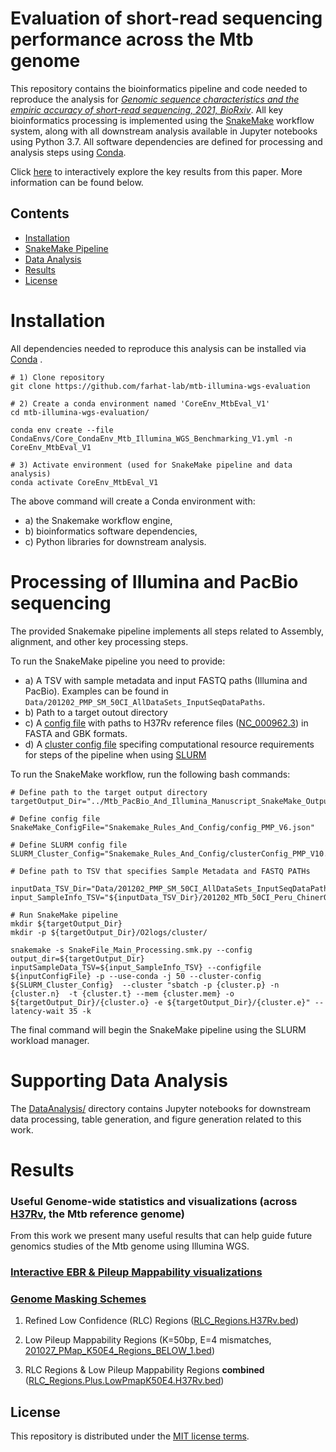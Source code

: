 # Evaluation of short-read sequencing performance across the Mtb genome

This repository contains the bioinformatics pipeline and code needed to reproduce the analysis for [*Genomic sequence characteristics and the empiric accuracy of short-read sequencing, 2021, BioRxiv*](https://www.biorxiv.org/content/10.1101/2021.04.08.438862v1). All key bioinformatics processing is implemented using the [SnakeMake](https://snakemake.github.io/) workflow system, along with all downstream analysis available in Jupyter notebooks using Python 3.7. All software dependencies are defined for processing and analysis steps using [Conda](https://docs.conda.io/en/latest/). 

Click [here](https://farhat-lab.github.io/mtb-illumina-wgs-evaluation/jbrowse2/index.html) to interactively explore the key results from this paper. More information can be found below. 


## Contents
- [Installation](#Installation)
- [SnakeMake Pipeline](#Processing-of-Illumina-and-PacBio-sequencing)
- [Data Analysis](#Supporting-Data-Analysis)
- [Results](#Results)
- [License](#License)


# Installation
All dependencies needed to reproduce this analysis can be installed via [Conda](https://docs.conda.io/en/latest/) .
```
# 1) Clone repository
git clone https://github.com/farhat-lab/mtb-illumina-wgs-evaluation

# 2) Create a conda environment named 'CoreEnv_MtbEval_V1'
cd mtb-illumina-wgs-evaluation/

conda env create --file CondaEnvs/Core_CondaEnv_Mtb_Illumina_WGS_Benchmarking_V1.yml -n CoreEnv_MtbEval_V1

# 3) Activate environment (used for SnakeMake pipeline and data analysis)
conda activate CoreEnv_MtbEval_V1
```

The above command will create a Conda environment with:
- a) the Snakemake workflow engine,
- b) bioinformatics software dependencies, 
- c) Python libraries for downstream analysis.


# Processing of Illumina and PacBio sequencing 

The provided Snakemake pipeline implements all steps related to Assembly, alignment, and other key processing steps.

To run the SnakeMake pipeline you need to provide:
- a) A TSV with sample metadata and input FASTQ paths (Illumina and PacBio). Examples can be found in `Data/201202_PMP_SM_50CI_AllDataSets_InputSeqDataPaths`.
- b) Path to a target outout directory
- c) A [config file](https://github.com/farhat-lab/mtb-illumina-wgs-evaluation/blob/main/Snakemake_Rules_And_Config/config_PMP_V6.json) with paths to H37Rv reference files ([NC_000962.3](https://www.ncbi.nlm.nih.gov/nuccore/NC_000962.3)) in FASTA and GBK formats.
- d) A [cluster config file](https://github.com/farhat-lab/mtb-illumina-wgs-evaluation/blob/main/Snakemake_Rules_And_Config/clusterConfig_PMP_V10.json) specifing computational resource requirements for steps of the pipeline when using [SLURM](https://slurm.schedmd.com/documentation.html)


To run the SnakeMake workflow, run the following bash commands:
``` 
# Define path to the target output directory
targetOutput_Dir="../Mtb_PacBio_And_Illumina_Manuscript_SnakeMake_Output_V1"

# Define config file 
SnakeMake_ConfigFile="Snakemake_Rules_And_Config/config_PMP_V6.json"

# Define SLURM config file
SLURM_Cluster_Config="Snakemake_Rules_And_Config/clusterConfig_PMP_V10.json"

# Define path to TSV that specifies Sample Metadata and FASTQ PATHs

inputData_TSV_Dir="Data/201202_PMP_SM_50CI_AllDataSets_InputSeqDataPaths"
input_SampleInfo_TSV="${inputData_TSV_Dir}/201202_MTb_50CI_Peru_ChinerOms_Ngabonziza_TBPortals_PacBioDatasetsMerged_SampleInfo_InputFQs.tsv"

# Run SnakeMake pipeline
mkdir ${targetOutput_Dir}
mkdir -p ${targetOutput_Dir}/O2logs/cluster/

snakemake -s SnakeFile_Main_Processing.smk.py --config output_dir=${targetOutput_Dir} inputSampleData_TSV=${input_SampleInfo_TSV} --configfile ${inputConfigFile} -p --use-conda -j 50 --cluster-config  ${SLURM_Cluster_Config}  --cluster "sbatch -p {cluster.p} -n {cluster.n}  -t {cluster.t} --mem {cluster.mem} -o ${targetOutput_Dir}/{cluster.o} -e ${targetOutput_Dir}/{cluster.e}" --latency-wait 35 -k 
``` 
The final command will begin the SnakeMake pipeline using the SLURM workload manager. 



# Supporting Data Analysis 

The [DataAnalysis/](https://github.com/farhat-lab/mtb-illumina-wgs-evaluation/tree/main/DataAnalysis) directory contains Jupyter notebooks for downstream data processing, table generation, and figure generation related to this work.


# Results

### Useful Genome-wide statistics and visualizations (across [H37Rv]((https://www.ncbi.nlm.nih.gov/nuccore/NC_000962.3)), the Mtb reference genome)
From this work we present many useful results that can help guide future genomics studies of the Mtb genome using Illumina WGS. 

### [Interactive EBR & Pileup Mappability visualizations](https://farhat-lab.github.io/mtb-illumina-wgs-evaluation/jbrowse2/index.html)



### [Genome Masking Schemes](https://github.com/farhat-lab/mtb-illumina-wgs-evaluation/tree/main/References/Mtb_H37Rv_MaskingSchemes)
1) Refined Low Confidence (RLC) Regions ([RLC_Regions.H37Rv.bed](https://raw.githubusercontent.com/farhat-lab/mtb-illumina-wgs-evaluation/main/References/Mtb_H37Rv_MaskingSchemes/RLC_Regions.H37Rv.bed))

2) Low Pileup Mappability Regions (K=50bp, E=4 mismatches, [201027_PMap_K50E4_Regions_BELOW_1.bed](https://raw.githubusercontent.com/farhat-lab/mtb-illumina-wgs-evaluation/main/References/Mtb_H37Rv_MaskingSchemes/201027_PMap_K50E4_Regions_BELOW_1.bed))

3) RLC Regions & Low Pileup Mappability Regions **combined** ([RLC_Regions.Plus.LowPmapK50E4.H37Rv.bed](https://raw.githubusercontent.com/farhat-lab/mtb-illumina-wgs-evaluation/main/Results/B_Extra_UsefulDataFiles/F_Defining_RLC_Regions/RLC_Regions.Plus.LowPmapK50E4.H37Rv.bed))


## License
This repository is distributed under the [MIT license terms](LICENSE).

